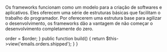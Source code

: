 Os frameworks funcionam como um modelo para a criação de softwares e aplicativos. Eles oferecem uma série de estruturas básicas que facilitam o trabalho do programador. Por oferecerem uma estrutura base para agilizar o desenvolvimento, os frameworks dão a vantagem de não começar o desenvolvimento completamente do zero.

<?php
 
namespace App\Mail;
 
use App\Models\Order;
use Illuminate\Bus\Queueable;
use Illuminate\Mail\Mailable;
use Illuminate\Queue\SerializesModels;
 
class OrderShipped extends Mailable
{
    use Queueable, SerializesModels;
     public $order;
     public function __construct(Order $order)
    {
        $this->order = $order;
    }
     public function build()
    {
        return $this->view('emails.orders.shipped');
    }
}
